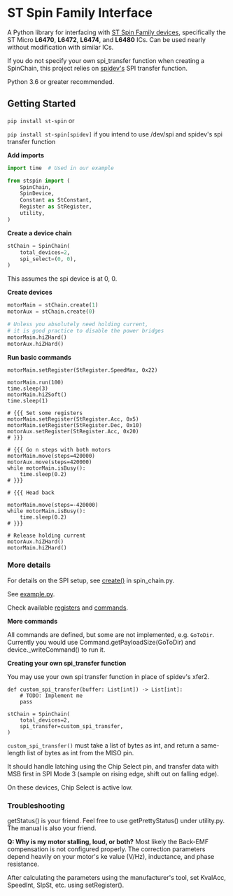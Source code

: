 # ST Spin Family Interface
A Python library for interfacing with [ST Spin Family devices](https://www.digikey.fi/en/product-highlight/s/stmicroelectronics/motor-control-easyspin "ST Spin Family devices"),
specifically the ST Micro **L6470**, **L6472**, **L6474**, and **L6480** ICs.
Can be used nearly without modification with similar ICs.

If you do not specify your own spi_transfer function when creating a SpinChain, this project relies on [spidev's](https://pypi.org/project/spidev/ "spidev") SPI transfer function.

Python 3.6 or greater recommended.

## Getting Started
`pip install st-spin` or

`pip install st-spin[spidev]` if you intend to use /dev/spi and spidev's spi transfer function

**Add imports**
```python
import time  # Used in our example

from stspin import (
    SpinChain,
    SpinDevice,
    Constant as StConstant,
    Register as StRegister,
    utility,
)
```
**Create a device chain**
```python
stChain = SpinChain(
    total_devices=2,
    spi_select=(0, 0),
)
```
This assumes the spi device is at 0, 0.

**Create devices**
```python
motorMain = stChain.create(1)
motorAux = stChain.create(0)

# Unless you absolutely need holding current,
# it is good practice to disable the power bridges
motorMain.hiZHard()
motorAux.hiZHard()
```
**Run basic commands**
```
motorMain.setRegister(StRegister.SpeedMax, 0x22)

motorMain.run(100)
time.sleep(3)
motorMain.hiZSoft()
time.sleep(1)

# {{{ Set some registers
motorMain.setRegister(StRegister.Acc, 0x5)
motorMain.setRegister(StRegister.Dec, 0x10)
motorAux.setRegister(StRegister.Acc, 0x20)
# }}}

# {{{ Go n steps with both motors
motorMain.move(steps=420000)
motorAux.move(steps=420000)
while motorMain.isBusy():
    time.sleep(0.2)
# }}}

# {{{ Head back

motorMain.move(steps=-420000)
while motorMain.isBusy():
    time.sleep(0.2)
# }}}

# Release holding current
motorAux.hiZHard()
motorMain.hiZHard()
```
### More details
For details on the SPI setup, see [create()](https://github.com/m-laniakea/st_spin/blob/dev/stspin/spin_chain.py#L47) in spin_chain.py.

See [example.py](https://github.com/m-laniakea/st_spin/blob/dev/example.py "example.py").

Check available [registers](https://github.com/m-laniakea/st_spin/blob/dev/stspin/constants/register.py) and [commands](https://github.com/m-laniakea/st_spin/blob/dev/stspin/constants/command.py).

**More commands**

All commands are defined, but some are not implemented, e.g. `GoToDir`. 
Currently you would use Command.getPayloadSize(GoToDir) and device._writeCommand() to run it.

**Creating your own spi_transfer function**

You may use your own spi transfer function in place of spidev's xfer2.
```
def custom_spi_transfer(buffer: List[int]) -> List[int]:
    # TODO: Implement me
    pass
    
stChain = SpinChain(
    total_devices=2,
    spi_transfer=custom_spi_transfer,
)
```
`custom_spi_transfer()` must take a list of bytes as int,
and return a same-length list of bytes as int from the MISO pin.

It should handle latching using the Chip Select pin, and transfer data with MSB first in
SPI Mode 3 (sample on rising edge, shift out on falling edge).

On these devices, Chip Select is active low.
### Troubleshooting
getStatus() is your friend. Feel free to use getPrettyStatus() under utility.py.
The manual is also your friend.

**Q: Why is my motor stalling, loud, or both?**
Most likely the Back-EMF compensation is not configured properly.
The correction parameters depend heavily on your motor's ke value (V/Hz), inductance, and phase resistance.

After calculating the parameters using the manufacturer's tool, set KvalAcc, SpeedInt, SlpSt, etc. using setRegister().
